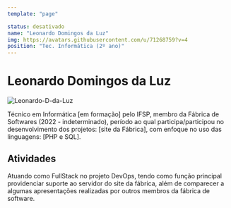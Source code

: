 ```yaml
---
template: "page"

status: desativado
name: "Leonardo Domingos da Luz"
img: https://avatars.githubusercontent.com/u/71268759?v=4
position: "Tec. Informática (2º ano)"
---
```


# Leonardo Domingos da Luz

![Leonardo-D-da-Luz](https://avatars.githubusercontent.com/u/71268759?v=4)

Técnico em Informática [em formação] pelo IFSP, membro da Fábrica de Softwares (2022 - indeterminado), período ao qual participa/participou no desenvolvimento dos projetos: [site da Fábrica], com enfoque no uso das linguagens: [PHP e SQL].

<!--## Perfil

## Evolução-->

## Atividades
Atuando como FullStack no projeto DevOps, tendo como função principal providenciar suporte ao servidor do site da fábrica, além de comparecer a algumas apresentações realizadas por outros membros da fábrica de software.
